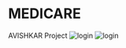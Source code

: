 # MEDICARE
AVISHKAR Project
![login](https://user-images.githubusercontent.com/81457490/147487613-2fdca379-ec55-426b-a4e2-d2616a64d883.jpg)
![login](https://user-images.githubusercontent.com/81457490/147487624-1a44a731-6d31-4064-8d79-fd519a187b01.jpg)
